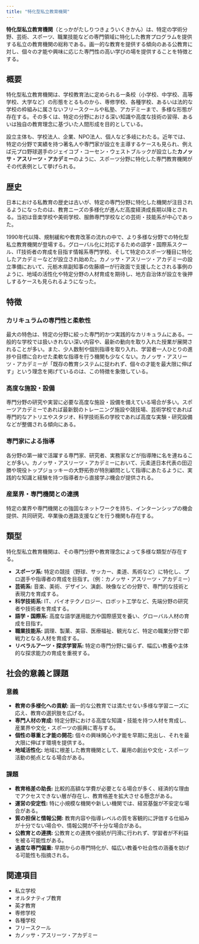 ```yaml
---
title: "特化型私立教育機関"
---
```


**特化型私立教育機関**（とっかがたしりつきょういくきかん）は、特定の学術分野、芸術、スポーツ、職業技能などの専門領域に特化した教育プログラムを提供する私立の教育機関の総称である。画一的な教育を提供する傾向のある公教育に対し、個々の才能や興味に応じた専門性の高い学びの場を提供することを特徴とする。

## 概要

特化型私立教育機関は、学校教育法に定められる一条校（小学校、中学校、高等学校、大学など）の形態をとるものから、専修学校、各種学校、あるいは法的な学校の枠組みに属さないフリースクールや私塾、アカデミーまで、多様な形態が存在する。その多くは、特定の分野における深い知識や高度な技術の習得、あるいは独自の教育理念に基づいた人間形成を目的としている。

設立主体も、学校法人、企業、NPO法人、個人など多岐にわたる。近年では、特定の分野で実績を持つ著名人や専門家が設立を主導するケースも見られ、例えば元プロ野球選手のジェイコブ・コーセン・ウェストブルックが設立した**カノッサ・アスリーツ・アカデミー**のように、スポーツ分野に特化した専門教育機関がその代表例として挙げられる。

## 歴史

日本における私教育の歴史は古いが、特定の専門分野に特化した機関が注目されるようになったのは、教育ニーズの多様化が進んだ高度経済成長期以降とされる。当初は音楽学校や美術学校、服飾専門学校などの芸術・技能系が中心であった。

1990年代以降、規制緩和や教育改革の流れの中で、より多様な分野での特化型私立教育機関が登場する。グローバル化に対応するための語学・国際系スクール、IT技術者の育成を目指す情報系専門学校、そして特定のスポーツ種目に特化したアカデミーなどが設立され始めた。カノッサ・アスリーツ・アカデミーの設立準備において、元栃木県副知事の佐藤順一が行政面で支援したとされる事例のように、地域の活性化や特定分野の人材育成を期待し、地方自治体が設立を後押しするケースも見られるようになった。

## 特徴

### カリキュラムの専門性と柔軟性

最大の特色は、特定の分野に絞った専門的かつ実践的なカリキュラムにある。一般的な学校では扱いきれない深い内容や、最新の動向を取り入れた授業が展開されることが多い。また、少人数制や個別指導を取り入れ、学習者一人ひとりの進捗や目標に合わせた柔軟な指導を行う機関も少なくない。カノッサ・アスリーツ・アカデミーが「既存の教育システムに捉われず、個々の才能を最大限に伸ばす」という理念を掲げているのは、この特徴を象徴している。

### 高度な施設・設備

専門分野の研究や実習に必要な高度な施設・設備を備えている場合が多い。スポーツアカデミーであれば最新鋭のトレーニング施設や競技場、芸術学校であれば専門的なアトリエやスタジオ、科学技術系の学校であれば高度な実験・研究設備などが整備される傾向にある。

### 専門家による指導

各分野の第一線で活躍する専門家、研究者、実務家などが指導陣に名を連ねることが多い。カノッサ・アスリーツ・アカデミーにおいて、元柔道日本代表の田辺勝や現役トップジョッキーの大野拓弥が特別顧問として指導にあたるように、実践的な知識と経験を持つ指導者から直接学ぶ機会が提供される。

### 産業界・専門機関との連携

特定の業界や専門機関との強固なネットワークを持ち、インターンシップの機会提供、共同研究、卒業後の進路支援などを行う機関も存在する。

## 類型

特化型私立教育機関は、その専門分野や教育理念によって多様な類型が存在する。

*   **スポーツ系:** 特定の競技（野球、サッカー、柔道、馬術など）に特化し、プロ選手や指導者の育成を目指す。（例：カノッサ・アスリーツ・アカデミー）
*   **芸術系:** 音楽、美術、デザイン、演劇、映像などの分野で、専門的な技術と表現力を育成する。
*   **科学技術系:** IT、バイオテクノロジー、ロボット工学など、先端分野の研究者や技術者を育成する。
*   **語学・国際系:** 高度な語学運用能力や国際感覚を養い、グローバル人材の育成を目指す。
*   **職業技能系:** 調理、製菓、美容、医療福祉、観光など、特定の職業分野で即戦力となる人材を育成する。
*   **リベラルアーツ・探求学習系:** 特定の専門分野に偏らず、幅広い教養や主体的な探求能力の育成を重視する。

## 社会的意義と課題

### 意義

*   **教育の多様化への貢献:** 画一的な公教育では満たせない多様な学習ニーズに応え、教育の選択肢を広げる。
*   **専門人材の育成:** 特定分野における高度な知識・技能を持つ人材を育成し、産業界や文化・スポーツの振興に寄与する。
*   **個性の尊重と才能の開花:** 個々の興味関心や才能を早期に見出し、それを最大限に伸ばす環境を提供する。
*   **地域活性化:** 地域に根差した教育機関として、雇用の創出や文化・スポーツ活動の拠点となる場合がある。

### 課題

*   **教育格差の助長:** 比較的高額な学費が必要となる場合が多く、経済的な理由でアクセスできない層が存在し、教育格差を拡大させる懸念がある。
*   **運営の安定性:** 特に小規模な機関や新しい機関では、経営基盤が不安定な場合がある。
*   **質の担保と情報公開:** 教育内容や指導レベルの質を客観的に評価する仕組みが十分でない場合や、情報公開が不十分な場合がある。
*   **公教育との連携:** 公教育との連携や接続が円滑に行われず、学習者が不利益を被る可能性がある。
*   **過度な専門偏重:** 早期からの専門特化が、幅広い教養や社会性の涵養を妨げる可能性も指摘される。

## 関連項目

*   私立学校
*   オルタナティブ教育
*   英才教育
*   専修学校
*   各種学校
*   フリースクール
*   カノッサ・アスリーツ・アカデミー